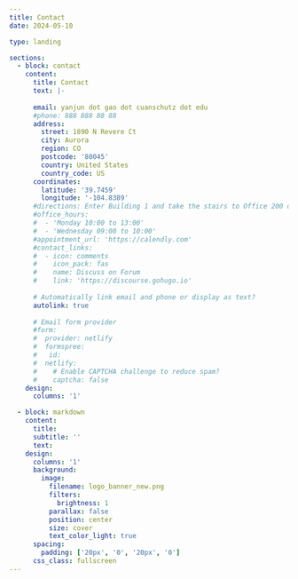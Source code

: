 ```yaml
---
title: Contact
date: 2024-05-10

type: landing

sections:
  - block: contact
    content:
      title: Contact
      text: |-
        
      email: yanjun dot gao dot cuanschutz dot edu 
      #phone: 888 888 88 88
      address:
        street: 1890 N Revere Ct
        city: Aurora
        region: CO
        postcode: '80045'
        country: United States
        country_code: US
      coordinates:
        latitude: '39.7459'
        longitude: '-104.8389'
      #directions: Enter Building 1 and take the stairs to Office 200 on Floor 2
      #office_hours:
      #  - 'Monday 10:00 to 13:00'
      #  - 'Wednesday 09:00 to 10:00'
      #appointment_url: 'https://calendly.com'
      #contact_links:
      #  - icon: comments
      #    icon_pack: fas
      #    name: Discuss on Forum
      #    link: 'https://discourse.gohugo.io'
    
      # Automatically link email and phone or display as text?
      autolink: true
    
      # Email form provider
      #form:
      #  provider: netlify
      #  formspree:
      #   id:
      #  netlify:
      #    # Enable CAPTCHA challenge to reduce spam?
      #    captcha: false
    design:
      columns: '1'

  - block: markdown
    content:
      title:
      subtitle: ''
      text:
    design:
      columns: '1'
      background:
        image: 
          filename: logo_banner_new.png
          filters:
            brightness: 1
          parallax: false
          position: center
          size: cover
          text_color_light: true
      spacing:
        padding: ['20px', '0', '20px', '0']
      css_class: fullscreen
---
```

